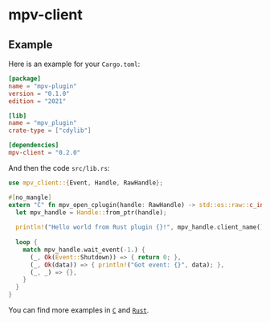# mpv-client

## Example

Here is an example for your `Cargo.toml`:

```toml
[package]
name = "mpv-plugin"
version = "0.1.0"
edition = "2021"

[lib]
name = "mpv_plugin"
crate-type = ["cdylib"]

[dependencies]
mpv-client = "0.2.0"
```

And then the code `src/lib.rs`:

```rust
use mpv_client::{Event, Handle, RawHandle};

#[no_mangle]
extern "C" fn mpv_open_cplugin(handle: RawHandle) -> std::os::raw::c_int {
  let mpv_handle = Handle::from_ptr(handle);
  
  println!("Hello world from Rust plugin {}!", mpv_handle.client_name());
  
  loop {
    match mpv_handle.wait_event(-1.) {
      (_, Ok(Event::Shutdown)) => { return 0; },
      (_, Ok(data)) => { println!("Got event: {}", data); },
      (_, _) => {},
    }
  }
}
```

You can find more examples in [`C`](https://github.com/mpv-player/mpv-examples/tree/master/cplugins) and [`Rust`](https://github.com/TheCactusVert/mpv-sponsorblock).
